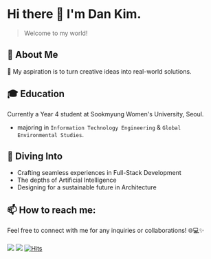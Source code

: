 # Hi there 👋 I'm Dan Kim.
> Welcome to my world!

## 🚀 About Me
 🌟 My aspiration is to turn creative ideas into real-world solutions.

## 🎓 Education
Currently a Year 4 student at Sookmyung Women's University, Seoul.
<br>
- majoring in `Information Technology Engineering` & `Global Environmental Studies`.

## 🌊 Diving Into
- Crafting seamless experiences in Full-Stack Development
- The depths of Artificial Intelligence
- Designing for a sustainable future in Architecture

  
## 📫 How to reach me:
Feel free to connect with me for any inquiries or collaborations! 🌐💻✨<br><br>
<a href="mailto:dankim.developer@gmail.com"><img src="https://img.shields.io/badge/Gmail-D14836?style=for-the-badge&logo=gmail&logoColor=white&style=flat-square&link=mailto:dankim.developer@gmail.com"/></a>
<a href="https://www.instagram.com/dan.earthday"><img src="https://img.shields.io/badge/Instagram-%23E4405F.svg?style=for-the-badge&logo=Instagram&logoColor=white&style=flat-square&link=https://www.instagram.com/dan.earthday"/></a>
[![Hits](https://hits.seeyoufarm.com/api/count/incr/badge.svg?url=https%3A%2F%2Fgithub.com%2Fdankim-dev&count_bg=%23000000&title_bg=%23000000&icon=github.svg&icon_color=%23FFFFFF&title=Github&edge_flat=false)](https://hits.seeyoufarm.com)
